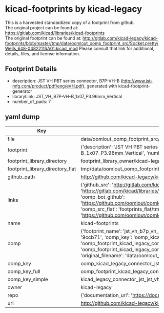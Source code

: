 # kicad-footprints by kicad-legacy  
This is a harvested standardized copy of a footprint from github.  
The original project can be found at:  
https://gitlab.com/kicad/libraries/kicad-footprints  
The original footprint can be found at:
http://gitlab.com/kicad-legacy/kicad-footprints/blob/master/tmp/data/oomlout_oomp_footprint_src/Socket.pretty/Wells_648-0482211SA01.kicad_mod
Please consult that link for additional, details, files, and license information.  
## Footprint Details
* description: JST VH PBT series connector, B7P-VH-B (http://www.jst-mfg.com/product/pdf/eng/eVH.pdf), generated with kicad-footprint-generator  
* libraryLink: JST_VH_B7P-VH-B_1x07_P3.96mm_Vertical  
* number_of_pads: 7  
## yaml dump  
| Key | Value |  
| --- | --- |  
| file | data/oomlout_oomp_footprint_src/kicad-footprints/Connector_JST.pretty/JST_VH_B7P-VH-B_1x07_P3.96mm_Vertical.kicad_mod |  
| footprint | {'description': 'JST VH PBT series connector, B7P-VH-B (http://www.jst-mfg.com/product/pdf/eng/eVH.pdf), generated with kicad-footprint-generator', 'libraryLink': 'JST_VH_B7P-VH-B_1x07_P3.96mm_Vertical', 'number_of_pads': 7} |  
| footprint_library_directory | footprint_library_owner/kicad-legacy_kicad-footprints |  
| footprint_library_directory_flat | tmp/data/oomlout_oomp_footprint_src/footprints_flat/kicad_legacy_connector_jst_jst_vh_b7p_vh_b_1x07_p3_96mm_vertical/working |  
| github_path | http://github.com/kicad-legacy/kicad-footprints/blob/master/tmp/data/oomlout_oomp_footprint_src/Connector_JST.pretty/JST_VH_B7P-VH-B_1x07_P3.96mm_Vertical.kicad_mod |  
| links | {'github_src': 'http://gitlab.com/kicad-legacy/kicad-footprints/blob/master/tmp/data/oomlout_oomp_footprint_src/Socket.pretty/Wells_648-0482211SA01.kicad_mod', 'github_src_repo': 'https://gitlab.com/kicad/libraries/kicad-footprints', 'oomp_bot': 'tmp/data/oomlout_oomp_footprint_src/footprints/kicad_legacy_connector_jst_jst_vh_b7p_vh_b_1x07_p3_96mm_vertical/working', 'oomp_bot_github': 'https://github.com/oomlout/oomlout_oomp_footprint_bot/tree/main/tmp/data/oomlout_oomp_footprint_src/footprints/kicad_legacy_connector_jst_jst_vh_b7p_vh_b_1x07_p3_96mm_vertical/working', 'oomp_src_flat': 'footprints_flat/tmp/data/oomlout_oomp_footprint_src/footprints_flat/kicad_legacy_connector_jst_jst_vh_b7p_vh_b_1x07_p3_96mm_vertical/working', 'oomp_src_flat_github': 'https://github.com/oomlout/oomlout_oomp_footprint_src/tree/main/tmp/data/oomlout_oomp_footprint_src/footprints_flat/kicad_legacy_connector_jst_jst_vh_b7p_vh_b_1x07_p3_96mm_vertical/working'} |  
| name | kicad-footprints |  
| oomp | {'footprint_name': 'jst_vh_b7p_vh_b_1x07_p3_96mm_vertical', 'library_name': 'connector_jst', 'md5': '9ccb7178a55a2476da0a4e202e23b390', 'md5_10': '9ccb7178a5', 'md5_5': '9ccb7', 'md5_6': '9ccb71', 'oomp_key': 'oomp_kicad_legacy_connector_jst_jst_vh_b7p_vh_b_1x07_p3_96mm_vertical', 'oomp_key_extra': 'oomp_footprint_kicad_legacy_connector_jst_jst_vh_b7p_vh_b_1x07_p3_96mm_vertical', 'oomp_key_full': 'oomp_footprint_kicad_legacy_connector_jst_jst_vh_b7p_vh_b_1x07_p3_96mm_vertical_9ccb71', 'oomp_key_simple': 'kicad_legacy_connector_jst_jst_vh_b7p_vh_b_1x07_p3_96mm_vertical', 'original_filename': 'data/oomlout_oomp_footprint_src/kicad-footprints/Connector_JST.pretty/JST_VH_B7P-VH-B_1x07_P3.96mm_Vertical.kicad_mod', 'owner_name': 'kicad_legacy'} |  
| oomp_key | oomp_kicad_legacy_connector_jst_jst_vh_b7p_vh_b_1x07_p3_96mm_vertical |  
| oomp_key_full | oomp_footprint_kicad_legacy_connector_jst_jst_vh_b7p_vh_b_1x07_p3_96mm_vertical |  
| oomp_key_simple | kicad_legacy_connector_jst_jst_vh_b7p_vh_b_1x07_p3_96mm_vertical |  
| owner | kicad-legacy |  
| repo | {'documentation_url': 'https://docs.github.com/rest/repos/repos#get-a-repository', 'message': 'Not Found'} |  
| url | http://github.com/kicad-legacy/kicad-footprints |  

